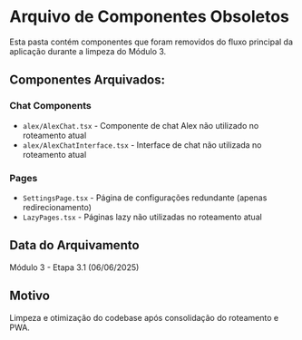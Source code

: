 
# Arquivo de Componentes Obsoletos

Esta pasta contém componentes que foram removidos do fluxo principal da aplicação durante a limpeza do Módulo 3.

## Componentes Arquivados:

### Chat Components
- `alex/AlexChat.tsx` - Componente de chat Alex não utilizado no roteamento atual
- `alex/AlexChatInterface.tsx` - Interface de chat não utilizada no roteamento atual

### Pages
- `SettingsPage.tsx` - Página de configurações redundante (apenas redirecionamento)
- `LazyPages.tsx` - Páginas lazy não utilizadas no roteamento atual

## Data do Arquivamento
Módulo 3 - Etapa 3.1 (06/06/2025)

## Motivo
Limpeza e otimização do codebase após consolidação do roteamento e PWA.

